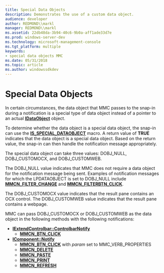 ```yaml
---
title: Special Data Objects
description: Demonstrates the use of a custom data object.
audience: developer
author: REDMOND\\markl
manager: REDMOND\\markl
ms.assetid: 22db48da-3b94-40c6-9b0a-aff1ade33d7e
ms.prod: windows-server-dev
ms.technology: microsoft-management-console
ms.tgt_platform: multiple
keywords:
- special data objects MMC
ms.date: 05/31/2018
ms.topic: article
ms.author: windowssdkdev
---
```


# Special Data Objects

In certain circumstances, the data object that MMC passes to the snap-in during a notification is a special type of data object instead of a pointer to an actual [**IDataObject**](_ole_idataobject) object.

To determine whether the data object is a special data object, the snap-in can use the [**IS\_SPECIAL\_DATAOBJECT**](is-special-dataobject.md) macro. A return value of **TRUE** indicates that the data object is a special data object. Based on the return value, the snap-in can then handle the notification message appropriately.

The special data object can take three values: DOBJ\_NULL, DOBJ\_CUSTOMOCX, and DOBJ\_CUSTOMWEB.

The DOBJ\_NULL value indicates that MMC does not require a data object for the notification message being sent. Examples of notification messages for which the LPDATAOBJECT is set to DOBJ\_NULL include [**MMCN\_FILTER\_CHANGE**](mmcn-filter-change.md) and [**MMCN\_FILTERBTN\_CLICK**](mmcn-filterbtn-click.md).

The DOBJ\_CUSTOMOCX value indicates that the result pane contains an OCX control. The DOBJ\_CUSTOMWEB value indicates that the result pane contains a webpage.

MMC can pass DOBJ\_CUSTOMOCX or DOBJ\_CUSTOMWEB as the data object in the following methods with the following notifications:

-   [**IExtendControlbar::ControlbarNotify**](iextendcontrolbar-controlbarnotify.md)
    -   [**MMCN\_BTN\_CLICK**](mmcn-btn-click.md)
-   [**IComponent::Notify**](icomponent-notify.md)
    -   [**MMCN\_BTN\_CLICK**](mmcn-btn-click.md) with *param* set to MMC\_VERB\_PROPERTIES
    -   [**MMCN\_DELETE**](mmcn-delete.md)
    -   [**MMCN\_PASTE**](mmcn-paste.md)
    -   [**MMCN\_PRINT**](mmcn-print.md)
    -   [**MMCN\_REFRESH**](mmcn-refresh.md)

 

 




